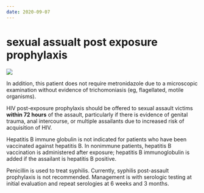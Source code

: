 ```yaml
---
date: 2020-09-07
---
```


# sexual assualt post exposure prophylaxis

<!-- sexual assault post exposure prophylaxis -->

![](https://photos.thisispiggy.com/file/wikiFiles/image-20200831100018294.png)

In addition, this patient does not require metronidazole due to a microscopic examination without evidence of trichomoniasis (eg, flagellated, motile organisms).

HIV post-exposure prophylaxis should be offered to sexual assault victims **within 72 hours** of the assault, particularly if there is evidence of genital trauma, anal intercourse, or multiple assailants due to increased risk of acquisition of HIV.

Hepatitis B immune globulin is not indicated for patients who have been vaccinated against hepatitis B.  In nonimmune patients, hepatitis B vaccination is administered after exposure; hepatitis B immunoglobulin is added if the assailant is hepatitis B positive.

Penicillin is used to treat syphilis.  Currently, syphilis post-assault prophylaxis is not recommended.  Management is with serologic testing at initial evaluation and repeat serologies at 6 weeks and 3 months.
